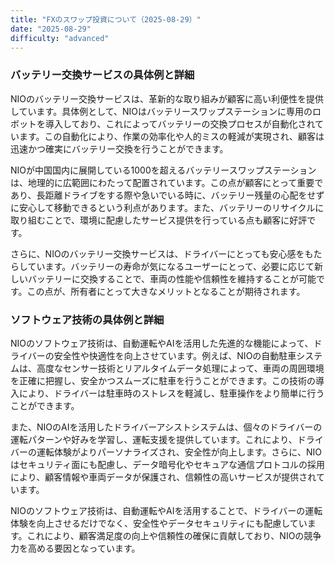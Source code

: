 ```yaml
---
title: "FXのスワップ投資について（2025-08-29）"
date: "2025-08-29"
difficulty: "advanced"
---
```


### バッテリー交換サービスの具体例と詳細
NIOのバッテリー交換サービスは、革新的な取り組みが顧客に高い利便性を提供しています。具体例として、NIOはバッテリースワップステーションに専用のロボットを導入しており、これによってバッテリーの交換プロセスが自動化されています。この自動化により、作業の効率化や人的ミスの軽減が実現され、顧客は迅速かつ確実にバッテリー交換を行うことができます。

NIOが中国国内に展開している1000を超えるバッテリースワップステーションは、地理的に広範囲にわたって配置されています。この点が顧客にとって重要であり、長距離ドライブをする際や急いでいる時に、バッテリー残量の心配をせずに安心して移動できるという利点があります。また、バッテリーのリサイクルに取り組むことで、環境に配慮したサービス提供を行っている点も顧客に好評です。

さらに、NIOのバッテリー交換サービスは、ドライバーにとっても安心感をもたらしています。バッテリーの寿命が気になるユーザーにとって、必要に応じて新しいバッテリーに交換することで、車両の性能や信頼性を維持することが可能です。この点が、所有者にとって大きなメリットとなることが期待されます。

### ソフトウェア技術の具体例と詳細
NIOのソフトウェア技術は、自動運転やAIを活用した先進的な機能によって、ドライバーの安全性や快適性を向上させています。例えば、NIOの自動駐車システムは、高度なセンサー技術とリアルタイムデータ処理によって、車両の周囲環境を正確に把握し、安全かつスムーズに駐車を行うことができます。この技術の導入により、ドライバーは駐車時のストレスを軽減し、駐車操作をより簡単に行うことができます。

また、NIOのAIを活用したドライバーアシストシステムは、個々のドライバーの運転パターンや好みを学習し、運転支援を提供しています。これにより、ドライバーの運転体験がよりパーソナライズされ、安全性が向上します。さらに、NIOはセキュリティ面にも配慮し、データ暗号化やセキュアな通信プロトコルの採用により、顧客情報や車両データが保護され、信頼性の高いサービスが提供されています。

NIOのソフトウェア技術は、自動運転やAIを活用することで、ドライバーの運転体験を向上させるだけでなく、安全性やデータセキュリティにも配慮しています。これにより、顧客満足度の向上や信頼性の確保に貢献しており、NIOの競争力を高める要因となっています。
